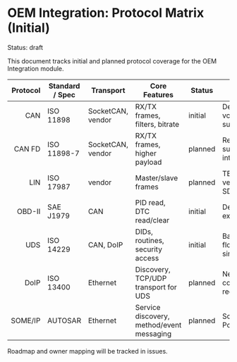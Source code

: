 # OEM Integration: Protocol Matrix (Initial)

Status: draft

This document tracks initial and planned protocol coverage for the OEM Integration module.

| Protocol | Standard / Spec         | Transport          | Core Features                               | Status   | Notes |
|---------:|--------------------------|--------------------|----------------------------------------------|----------|-------|
| CAN      | ISO 11898                | SocketCAN, vendor  | RX/TX frames, filters, bitrate               | initial  | Dev via vcan supported |
| CAN FD   | ISO 11898-7              | SocketCAN, vendor  | RX/TX frames, higher payload                 | planned  | Requires supported interface |
| LIN      | ISO 17987                | vendor             | Master/slave frames                          | planned  | TBD vendor SDK |
| OBD-II   | SAE J1979                | CAN                | PID read, DTC read/clear                     | initial  | Dev-only examples |
| UDS      | ISO 14229                | CAN, DoIP          | DIDs, routines, security access              | initial  | Basic flows and simulators |
| DoIP     | ISO 13400                | Ethernet           | Discovery, TCP/UDP transport for UDS         | planned  | Network config required |
| SOME/IP  | AUTOSAR                  | Ethernet           | Service discovery, method/event messaging    | planned  | Scoped PoC |

Roadmap and owner mapping will be tracked in issues.